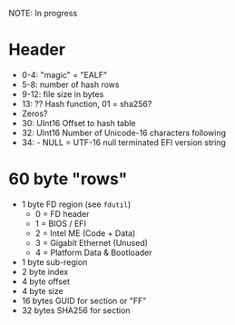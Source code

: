 
NOTE: In progress

# Header

* 0-4: "magic" = "EALF"
* 5-8: number of hash rows
* 9-12: file size in bytes
* 13: ?? Hash function, 01 = sha256?
* Zeros?
* 30: UInt16 Offset to hash table
* 32: UInt16 Number of Unicode-16 characters following
* 34: - NULL = UTF-16 null terminated EFI version string

# 60 byte "rows"
* 1 byte FD region (see `fdutil`)
    * 0 = FD header
    * 1 = BIOS / EFI
    * 2 = Intel ME (Code + Data)
    * 3 = Gigabit Ethernet (Unused)
    * 4 = Platform Data & Bootloader
* 1 byte sub-region
* 2 byte index
* 4 byte offset
* 4 byte size
* 16 bytes GUID for section or "FF"
* 32 bytes SHA256 for section